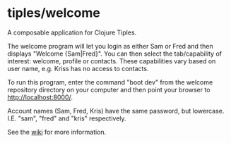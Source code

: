 # tiples/welcome
A composable application for Clojure Tiples.

The welcome program will let you login as either Sam or Fred and then displays "Welcome {Sam|Fred}".
You can then select the tab/capability of interest: welcome, profile or contacts.
These capabilities vary based on user name, e.g. Kriss has no access to contacts.

To run this program, enter the command "boot dev" from the welcome repository directory on your computer
and then point your browser to [http://localhost:8000/](http://localhost:8000/).

Account names (Sam, Fred, Kris) have the same password, 
but lowercase. I.E. "sam", "fred" and "kris" respectively.

See the [wiki](https://github.com/tiples/welcome/wiki) for more information.
